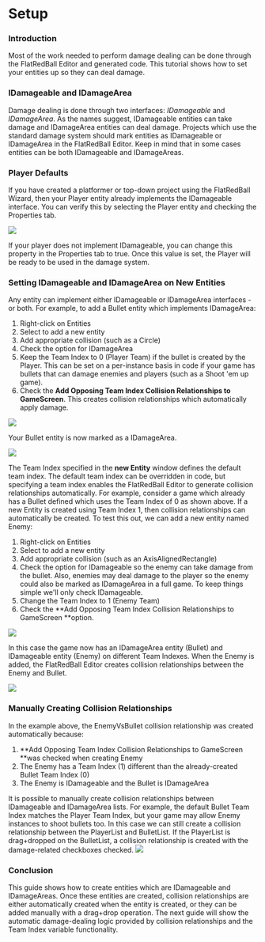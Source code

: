 # Setup

### Introduction

Most of the work needed to perform damage dealing can be done through the FlatRedBall Editor and generated code. This tutorial shows how to set your entities up so they can deal damage.

### IDamageable and IDamageArea

Damage dealing is done through two interfaces: _IDamageable_ and _IDamageArea_. As the names suggest, IDamageable entities can take damage and IDamageArea entities can deal damage. Projects which use the standard damage system should mark entities as IDamageable or IDamageArea in the FlatRedBall Editor. Keep in mind that in some cases entities can be both IDamageable and IDamageAreas.

### Player Defaults

If you have created a platformer or top-down project using the FlatRedBall Wizard, then your Player entity already implements the IDamageable interface. You can verify this by selecting the Player entity and checking the Properties tab.

![](../../media/2023-01-img\_63bd897ba9088.png)

If your player does not implement IDamageable, you can change this property in the Properties tab to true. Once this value is set, the Player will be ready to be used in the damage system.

### Setting IDamageable and IDamageArea on New Entities

Any entity can implement either IDamageable or IDamageArea interfaces - or both. For example, to add a Bullet entity which implements IDamageArea:

1. Right-click on Entities
2. Select to add a new entity
3. Add appropriate collision (such as a Circle)
4. Check the option for IDamageArea
5. Keep the Team Index to 0 (Player Team) if the bullet is created by the Player. This can be set on a per-instance basis in code if your game has bullets that can damage enemies and players (such as a Shoot 'em up game).
6. Check the **Add Opposing Team Index Collision Relationships to GameScreen**. This creates collision relationships which automatically apply damage.

![](../../media/2023-01-img\_63be02823e445.png)

Your Bullet entity is now marked as a IDamageArea.

![](../../media/2023-01-img\_63bd8ab263f30.png)

The Team Index specified in the **new Entity** window defines the default team index. The default team index can be overridden in code, but specifying a team index enables the FlatRedBall Editor to generate collision relationships automatically. For example, consider a game which already has a Bullet defined which uses the Team Index of 0 as shown above. If a new Entity is created using Team Index 1, then collision relationships can automatically be created. To test this out, we can add a new entity named Enemy:

1. Right-click on Entities
2. Select to add a new entity
3. Add appropriate collision (such as an AxisAlignedRectangle)
4. Check the option for IDamageable so the enemy can take damage from the bullet. Also, enemies may deal damage to the player so the enemy could also be marked as IDamageArea in a full game. To keep things simple we'll only check IDamageable.
5. Change the Team Index to 1 (Enemy Team)
6. Check the \*\*Add Opposing Team Index Collision Relationships to GameScreen \*\*option.

![](../../media/2023-01-img\_63be0357174fe.png)

In this case the game now has an IDamageArea entity (Bullet) and IDamageable entity (Enemy) on different Team Indexes. When the Enemy is added, the FlatRedBall Editor creates collision relationships between the Enemy and Bullet.

![](../../media/2023-01-img\_63be041e5eb06.png)

### Manually Creating Collision Relationships

In the example above, the EnemyVsBullet collision relationship was created automatically because:

1. \*\*Add Opposing Team Index Collision Relationships to GameScreen \*\*was checked when creating Enemy
2. The Enemy has a Team Index (1) different than the already-created Bullet Team Index (0)
3. The Enemy is IDamageable and the Bullet is IDamageArea

It is possible to manually create collision relationships between IDamageable and IDamageArea lists. For example, the default Bullet Team Index matches the Player Team Index, but your game may allow Enemy instances to shoot bullets too. In this case we can still create a collision relationship between the PlayerList and BulletList. If the PlayerList is drag+dropped on the BulletList, a collision relationship is created with the damage-related checkboxes checked. [![](../../media/2023-01-10\_18\_36\_39.gif)](../../media/2023-01-10\_18\_36\_39.gif)

### Conclusion

This guide shows how to create entities which are IDamageable and IDamageAreas. Once these entities are created, collision relationships are either automatically created when the entity is created, or they can be added manually with a drag+drop operation. The next guide will show the automatic damage-dealing logic provided by collision relationships and the Team Index variable functionality.
